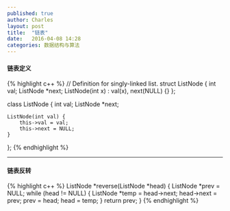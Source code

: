 ```yaml
---
published: true
author: Charles
layout: post
title:  "链表"
date:   2016-04-08 14:28
categories: 数据结构与算法
---
```


#### 链表定义

{% highlight c++ %}
// Definition for singly-linked list.
struct ListNode {
    int val;
    ListNode *next;
    ListNode(int x) : val(x), next(NULL) {}
};

class ListNode {
    int val;
    ListNode *next;

    ListNode(int val) {
        this->val = val;
        this->next = NULL;
    }
};
{% endhighlight %}


----------


#### 链表反转

{% highlight c++ %}
ListNode *reverse(ListNode *head) {
    ListNode *prev = NULL;
    while (head != NULL) {
        ListNode *temp = head->next;
        head->next = prev;
        prev = head;
        head = temp;
    }
    return prev;
}
{% endhighlight %}
